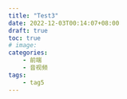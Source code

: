 ```yaml
---
title: "Test3"
date: 2022-12-03T00:14:07+08:00
draft: true
toc: true
# image: 
categories:
    - 前端
    - 音视频
tags:
    - tag5
---
```


